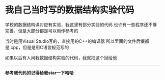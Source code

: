 # 我自己当时写的数据结构实验代码

学校的数据结构课对应有实验，我这里有部分实验的代码
也许有一些程序还不够完善，但是大部分都是可以用作参考的

当时是用Visual Studio写的，直接用的C++的编译器
所以里面的文件后缀都是.cpp，但是是用C语言规范写的

如果以后有人问我数据结构实验的代码，我就把这个抛给他

---

**参考我代码的记得给我star一下哈哈**
